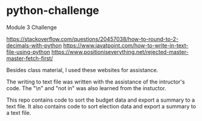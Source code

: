 # python-challenge
Module 3 Challenge

https://stackoverflow.com/questions/20457038/how-to-round-to-2-decimals-with-python 
https://www.javatpoint.com/how-to-write-in-text-file-using-python
https://www.positioniseverything.net/rejected-master-master-fetch-first/

Besides class material, I used these websites for assistance.

The writing to text file was written with the assistance of the intructor's code. The "\n" and "not in" was also learned from the instuctor.

This repo contains code to sort the budget data and export a summary to a text file. It also contains code to sort election data and export a summary to a text file.
